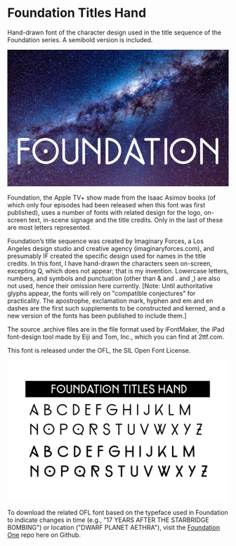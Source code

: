 # Foundation Titles Hand
Hand-drawn font of the character design used in the title sequence of the Foundation series. A semibold version is included.

!["Foundation" set over photo of galaxy in Foundation Titles semibold font](samples/Fdtn-galaxy.png?raw=true "Foundation Titles OFL font")

Foundation, the Apple TV+ show made from the Isaac Asimov books (of which only four episodes had been released when this font was first published), uses a number of fonts with related design for the logo, on-screen text, in-scene signage and the title credits.  Only in the last of these are most letters represented.

Foundation’s title sequence was created by Imaginary Forces, a Los Angeles design studio and creative agency (imaginaryforces.com), and presumably IF created the specific design used for names in the title credits.  In this font, I have hand-drawn the characters seen on-screen, excepting Q, which does not appear; that is my invention.  Lowercase letters, numbers, and symbols and punctuation (other than & and . and ,) are also not used, hence their omission here currently. [Note: Until authoritative glyphs appear, the fonts will rely on "compatible conjectures" for practicality. The apostrophe, exclamation mark, hyphen and em and en dashes are the first such supplements to be constructed and kerned, and a new version of the fonts has been published to include them.]

The source .archive files are in the file format used by iFontMaker, the iPad font-design tool made by Eiji and Tom, Inc., which you can find at 2ttf.com.

This font is released under the OFL, the SIL Open Font License.

![The normal and semibold characters of Foundation Titles font](samples/Foundation_Titles_Hand_alphabet.jpg?raw=true "Foundation Titles alphabet")

To download the related OFL font based on the typeface used in Foundation to indicate changes in time (e.g., "17 YEARS AFTER THE STARBRIDGE BOMBING") or location ("DWARF PLANET AETHRA"), visit the <a href="https://github.com/rsperberg/foundation-one" title="Jump to Foundation Titles repo">Foundation One</a> repo here on Github.